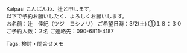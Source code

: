 Kalpasi こんばんわ、辻と申します。  
以下で予約お願いしたく、よろしくお願いします。  
お名前：辻　佳紀（ツジ　ヨシノリ） ご希望日時：3/2(土) ①１８：３０  
ご予約人数：２名 ご連絡先：090-6811-4187  

Tags: 検討・問合せメモ
